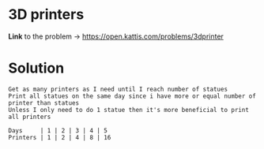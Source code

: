 # 3D printers

**Link** to the problem -> https://open.kattis.com/problems/3dprinter

# Solution

```
Get as many printers as I need until I reach number of statues
Print all statues on the same day since i have more or equal number of printer than statues
Unless I only need to do 1 statue then it's more beneficial to print all printers
```

```
Days     | 1 | 2 | 3 | 4 | 5
Printers | 1 | 2 | 4 | 8 | 16
```
